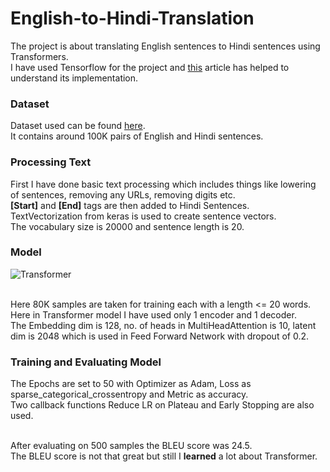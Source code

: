 # English-to-Hindi-Translation

The project is about translating English sentences to Hindi sentences using Transformers.<br>
I have used Tensorflow for the project and [this](https://keras.io/examples/nlp/neural_machine_translation_with_transformer/) article has helped to understand its implementation.<br>

### Dataset
Dataset used can be found [here](https://www.kaggle.com/devkhant24/english-to-hindi-text-corpus).<br>
It contains around 100K pairs of English and Hindi sentences.<br>

### Processing Text
First I have done basic text processing which includes things like lowering of sentences, removing any URLs, removing digits etc.<br>
**[Start]** and **[End]** tags are then added to Hindi Sentences.<br>
TextVectorization from keras is used to create sentence vectors.<br>
The vocabulary size is 20000 and sentence length is 20.<br>

### Model


![Transformer](https://user-images.githubusercontent.com/57898986/146673698-bdc1231c-d27d-45d4-b27c-962fb499c3f1.png)
<br><br>

Here 80K samples are taken for training each with a length <= 20 words.<br>
Here in Transformer model I have used only 1 encoder and 1 decoder.<br>
The Embedding dim is 128, no. of heads in MultiHeadAttention is 10, latent dim is 2048 which is used in Feed Forward Network with dropout of 0.2.<br>

### Training and Evaluating Model
The Epochs are set to 50 with Optimizer as Adam, Loss as sparse_categorical_crossentropy and Metric as accuracy.<br>
Two callback functions Reduce LR on Plateau and Early Stopping are also used.<br><br>

After evaluating on 500 samples the BLEU score was 24.5.<br>
The BLEU score is not that great but still I **learned** a lot about Transformer.

